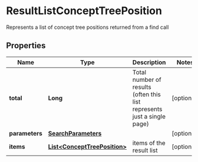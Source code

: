 

# ResultListConceptTreePosition

Represents a list of concept tree positions returned from a find call

## Properties

| Name | Type | Description | Notes |
|------------ | ------------- | ------------- | -------------|
|**total** | **Long** | Total number of results (often this list represents just a single page) |  [optional] |
|**parameters** | [**SearchParameters**](SearchParameters.md) |  |  [optional] |
|**items** | [**List&lt;ConceptTreePosition&gt;**](ConceptTreePosition.md) | items of the result list |  [optional] |



